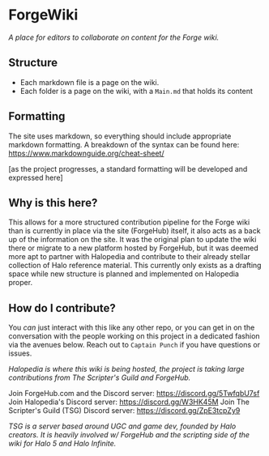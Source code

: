 # ForgeWiki
*A place for editors to collaborate on content for the Forge wiki.*

## Structure

- Each markdown file is a page on the wiki.
- Each folder is a page on the wiki, with a `Main.md` that holds its content

## Formatting

The site uses markdown, so everything should include appropriate markdown formatting. A breakdown of the syntax can be found here: https://www.markdownguide.org/cheat-sheet/

[as the project progresses, a standard formatting will be developed and expressed here]

## Why is this here?

This allows for a more structured contribution pipeline for the Forge wiki than is currently in place via the site (ForgeHub) itself, it also acts as a back up of the information on the site. It was the original plan to update the wiki there or migrate to a new platform hosted by ForgeHub, but it was deemed more apt to partner with Halopedia and contribute to their already stellar collection of Halo reference material. This currently only exists as a drafting space while new structure is planned and implemented on Halopedia proper.

## How do I contribute?

You *can* just interact with this like any other repo, or you can get in on the conversation with the people working on this project in a dedicated fashion via the avenues below. Reach out to `Captain Punch` if you have questions or issues.

*Halopedia is where this wiki is being hosted, the project is taking large contributions from The Scripter's Guild and ForgeHub.*

Join ForgeHub.com and the Discord server: https://discord.gg/5TwfqbU7sf
Join Halopedia's Discord server: https://discord.gg/W3HK45M
Join The Scripter's Guild (TSG) Discord server: https://discord.gg/ZpE3tcpZy9

*TSG is a server based around UGC and game dev, founded by Halo creators. It is heavily involved w/ ForgeHub and the scripting side of the wiki for Halo 5 and Halo Infinite.*
